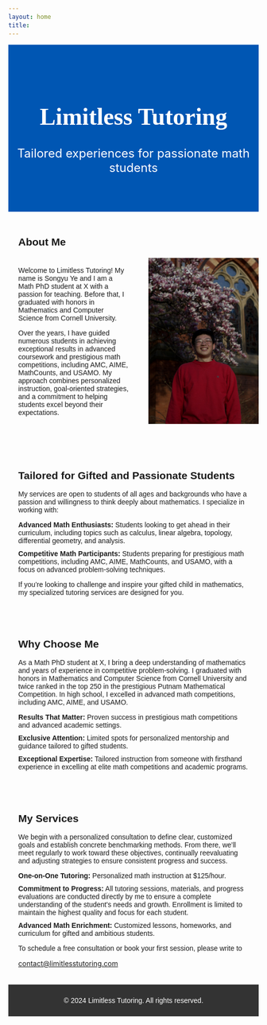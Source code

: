 ```yaml
---
layout: home
title:
---
```


<div style="background: #0056b3; color: white; text-align: center; padding: 50px 0;">
    <h1 style="font-size: 3rem; font-family: 'Georgia', serif;">Limitless Tutoring</h1>
    <p style="font-size: 1.5rem;">Tailored experiences for passionate math students</p>
</div>

<section style="padding: 20px; margin: auto; text-align: left;">
    <h2 style="font-family: Arial, sans-serif;">About Me</h2>
    <div style="display: flex; align-items: center; margin: 20px 0;">
        <div style="flex: 1; margin-right: 20px;">
                <p style="font-family: Arial, sans-serif;">
                        Welcome to Limitless Tutoring! My name is Songyu Ye and I am a Math PhD student at X with a passion for teaching. Before that, I graduated with honors in Mathematics and Computer Science from Cornell University.
                </p>
                <p style="font-family: Arial, sans-serif;">
                        Over the years, I have guided numerous students in achieving exceptional results in advanced coursework and prestigious math competitions, including AMC, AIME, MathCounts, and USAMO. My approach combines personalized instruction, goal-oriented strategies, and a commitment to helping students excel beyond their expectations.
                </p>
        </div>
        <div style="flex: 1; text-align: center;">
                <img src="/me.jpeg" alt="Songyu Ye" style="max-width: 100%; height: auto; margin-left: 20px;">
        </div>
    </div>
</section>

<section style="padding: 20px; margin: 20; text-align: left;">
    
<h2 style="font-family: Arial, sans-serif;">Tailored for Gifted and Passionate Students</h2>
<p style="font-family: Arial, sans-serif;">My services are open to students of all ages and backgrounds who have a passion and willingness to think deeply about mathematics. I specialize in working with:</p>
<ul style="text-align: left; list-style: none; padding: 0; font-family: Arial, sans-serif;">
    <li style="margin-bottom: 10px;"><b>Advanced Math Enthusiasts:</b> Students looking to get ahead in their curriculum, including topics such as calculus, linear algebra, topology, differential geometry, and analysis.</li>
    <li style="margin-bottom: 10px;"><b>Competitive Math Participants:</b> Students preparing for prestigious math competitions, including AMC, AIME, MathCounts, and USAMO, with a focus on advanced problem-solving techniques.</li>
</ul>
<p style="font-family: Arial, sans-serif;">If you’re looking to challenge and inspire your gifted child in mathematics, my specialized tutoring services are designed for you.</p> 
</section>

<section style="padding: 20px; margin: auto; text-align: left;">
    <h2 style="font-family: Arial, sans-serif;">Why Choose Me</h2>
    <p style="font-family: Arial, sans-serif;">As a Math PhD student at X, I bring a deep understanding of mathematics and years of experience in competitive problem-solving. I graduated with honors in Mathematics and Computer Science from Cornell University and twice ranked in the top 250 in the prestigious Putnam Mathematical Competition. In high school, I excelled in advanced math competitions, including AMC, AIME, and USAMO.</p>
    <ul style="text-align: left; list-style: none; padding: 0; font-family: Arial, sans-serif;">
        <li style="margin-bottom: 10px;"><b>Results That Matter:</b> Proven success in prestigious math competitions and advanced academic settings.</li>
        <li style="margin-bottom: 10px;"><b>Exclusive Attention:</b> Limited spots for personalized mentorship and guidance tailored to gifted students.</li>
        <li style="margin-bottom: 10px;"><b>Exceptional Expertise:</b> Tailored instruction from someone with firsthand experience in excelling at elite math competitions and academic programs.</li>
    </ul>
</section>

<section style="padding: 20px; margin: auto; text-align: left;">
    <h2 style="font-family: Arial, sans-serif;">My Services</h2>
    <p style="font-family: Arial, sans-serif;"> We begin with a personalized consultation to define clear, customized goals and establish concrete benchmarking methods. From there, we’ll meet regularly to work toward these objectives, continually reevaluating and adjusting strategies to ensure consistent progress and success.</p>
    <ul style="text-align: left; list-style: none; padding: 0; font-family: Arial, sans-serif;">
        <li style="margin-bottom: 10px;"><b>One-on-One Tutoring:</b> Personalized math instruction at $125/hour.</li>
        <li style="margin-bottom: 10px;"><b>Commitment to Progress:</b> All tutoring sessions, materials, and progress evaluations are conducted directly by me to ensure a complete understanding of the student's needs and growth. Enrollment is limited to maintain the highest quality and focus for each student.</li>
        <li style="margin-bottom: 10px;"><b>Advanced Math Enrichment:</b> Customized lessons, homeworks, and curriculum for gifted and ambitious students.
        </li>
    </ul>
     <p style="font-family: Arial, sans-serif;" >To schedule a free consultation or book your first session, please write to </p>
<p><a href="mailto:contact@limitlesstutoring.com">contact@limitlesstutoring.com</a></p>
</section>

<section style="text-align: center; padding: 10px; background: #333; color: white;font-family: Arial, sans-serif;">
  <p>&copy; 2024 Limitless Tutoring. All rights reserved.</p>
</section>
